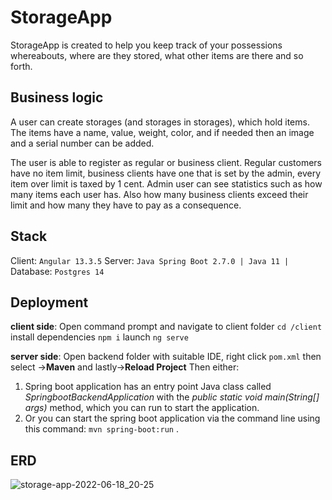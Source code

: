 # StorageApp

StorageApp is created to help you keep track of your possessions whereabouts, where are they stored, what other items are there and so forth. 

## Business logic
A user can create storages (and storages in storages), which hold items.
The items have a name, value, weight, color, and if needed then an image and a serial number can be added.  

The user is able to register as regular or business client. Regular customers have no item limit, business clients have one that is set by the admin, every item over limit is taxed by 1 cent.
Admin user can see statistics such as how many items each user has. Also how many business clients exceed their limit and how many they have to pay as a consequence.  

## Stack 

Client: `Angular 13.3.5`
Server: `Java Spring Boot 2.7.0 | Java 11 | `
Database: `Postgres 14`

## Deployment
**client side**:
Open command prompt and navigate to client folder 
`cd /client`
install dependencies
`npm i` 
launch
`ng serve`

**server side**:
Open backend folder with suitable IDE,
right click `pom.xml` then select ->**Maven** and lastly->**Reload Project** 
Then either:
 1) Spring boot application has an entry point Java class called _SpringbootBackendApplication_ with the _public static void main(String[] args)_ method, which you can run to start the application.
 2) Or you can start the spring boot application via the command line using this command:  `mvn spring-boot:run` .

## ERD
![storage-app-2022-06-18_20-25](https://user-images.githubusercontent.com/71014202/174450143-a70799a3-a360-4f68-ad67-399a1edfeed1.png)

